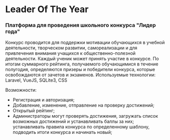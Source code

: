 # Leader Of The Year
### Платформа для проведения школьного конкурса "Лидер года"
Конкурс проводится для поддержки мотивации обучающихся в учебной деятельности, творческом развитии, самореализации и для привлечения внимания учащихся к общественно-полезной деятельности. Каждый ученик может принять участие в конкурсе. По итогам суммарного рейтинга, получаемого обучающимися в течение полугодия, определяются призеры и победители конкурса, которые освобождаются от зачетов и экзаменов.
Используемые технологии: Laravel, VueJS, SQLite3, CSS

Возможности:
- Регистрация и авторизация;
- Добавление, изменение, отправление на проверку достижений;
- Открытый рейтинг;
- Администраторы могут проверять достижения, загружать список возможных достижений и устанавливать баллы за них; устанавливать правила конкурса по определенному шаблону, подводить итоги конкурса и начинать новый;

